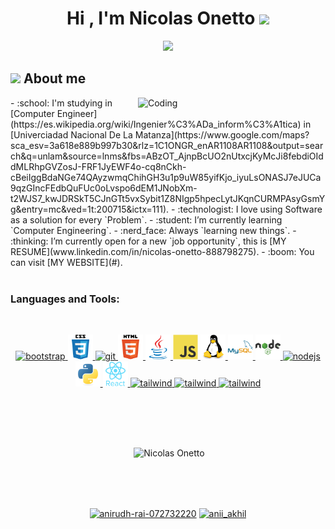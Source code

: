<h1 align="center">Hi , I'm Nicolas Onetto <img src="https://media.giphy.com/media/hvRJCLFzcasrR4ia7z/giphy.gif" width="35"></h1>

<p align="center">
  <a href="https://github.com/DenverCoder1/readme-typing-svg"><img src="https://readme-typing-svg.herokuapp.com?font=Time+New+Roman&color=%23C8BE25&size=25&center=true&vCenter=true&width=600&height=100&lines=Computer+Engineer+@nico.onetto;Computer+technician+🫠;Developer+(Full+Stack)+💻;Collaborative+work+🤝;Technological+solutions+through+code+🧑‍🎓"></a>
</p>

## <picture><img src = "https://github.com/7oSkaaa/7oSkaaa/blob/main/Images/about_me.gif?raw=true" width = 50px></picture> About me

<img align="right" alt="Coding" width="300" src="https://i.pinimg.com/originals/81/17/8b/81178b47a8598f0c81c4799f2cdd4057.gif">
- :school: I'm studying in [Computer Engineer](https://es.wikipedia.org/wiki/Ingenier%C3%ADa_inform%C3%A1tica) in [Univerciadad Nacional De La Matanza](https://www.google.com/maps?sca_esv=3a618e889b997b30&rlz=1C1ONGR_enAR1108AR1108&output=search&q=unlam&source=lnms&fbs=ABzOT_AjnpBcUO2nUtxcjKyMcJi8febdiOIddMLRhpGVZosJ-FRF1JyEWF4o-cq8nCkh-cBeiIggBdaNGe74QAyzwmqChihGH3u1p9uW85yifKjo_iyuLsONASJ7eJUCa9qzGIncFEdbQuFUc0oLvspo6dEM1JNobXm-t2WJS7_kwJDRSkT5CJnGTt5vxSybit1Z8NIgp5hpecLytJKqnCURMPAsyGsmYg&entry=mc&ved=1t:200715&ictx=111).
- :technologist: I love using Software as a solution for every `Problem`.
- :student: I’m currently learning `Computer Engineering`.
- :nerd_face: Always `learning new things`.
- :thinking: I’m currently open for a new `job opportunity`, this is [MY RESUME](www.linkedin.com/in/nicolas-onetto-888798275).
- :boom: You can visit [MY WEBSITE](#).
<br><br>

<h3 align="left">Languages and Tools:</h3>
<br>
<p align="center"> <a href="https://getbootstrap.com" target="_blank" rel="noreferrer"> <img src="https://cdn.jsdelivr.net/gh/devicons/devicon@latest/icons/bootstrap/bootstrap-original.svg" alt="bootstrap" width="40" height="40"/> </a>  </a> <a href="https://www.w3schools.com/css/" target="_blank" rel="noreferrer"> <img src="https://raw.githubusercontent.com/devicons/devicon/master/icons/css3/css3-original-wordmark.svg" alt="css3" width="40" height="40"/> </a> <a href="https://git-scm.com/" target="_blank" rel="noreferrer"> <img src="https://www.vectorlogo.zone/logos/git-scm/git-scm-icon.svg" alt="git" width="40" height="40"/> </a> <a href="https://www.w3.org/html/" target="_blank" rel="noreferrer"> <img src="https://raw.githubusercontent.com/devicons/devicon/master/icons/html5/html5-original-wordmark.svg" alt="html5" width="40" height="40"/> </a> <a href="https://www.java.com" target="_blank" rel="noreferrer"> <img src="https://raw.githubusercontent.com/devicons/devicon/master/icons/java/java-original.svg" alt="java" width="40" height="40"/> </a> <a href="https://developer.mozilla.org/en-US/docs/Web/JavaScript" target="_blank" rel="noreferrer"> <img src="https://raw.githubusercontent.com/devicons/devicon/master/icons/javascript/javascript-original.svg" alt="javascript" width="40" height="40"/> </a> <a href="https://www.linux.org/" target="_blank" rel="noreferrer"> <img src="https://raw.githubusercontent.com/devicons/devicon/master/icons/linux/linux-original.svg" alt="linux" width="40" height="40"/> </a> <a href="https://www.mysql.com/" target="_blank" rel="noreferrer"> <img src="https://raw.githubusercontent.com/devicons/devicon/master/icons/mysql/mysql-original-wordmark.svg" alt="mysql" width="40" height="40"/> </a> <a href="https://nodejs.org" target="_blank" rel="noreferrer"> <img src="https://raw.githubusercontent.com/devicons/devicon/master/icons/nodejs/nodejs-original-wordmark.svg" alt="nodejs" width="40" height="40"/><a href="https://expressjs.com/es/" target="_blank" rel="noreferrer"> <img src="https://cdn.jsdelivr.net/gh/devicons/devicon@latest/icons/express/express-original.svg" alt="nodejs" width="40" height="40"/> </a> <a href="https://www.python.org" target="_blank" rel="noreferrer"> <img src="https://raw.githubusercontent.com/devicons/devicon/master/icons/python/python-original.svg" alt="python" width="40" height="40"/> </a> <a href="https://reactjs.org/" target="_blank" rel="noreferrer"> <img src="https://raw.githubusercontent.com/devicons/devicon/master/icons/react/react-original-wordmark.svg" alt="react" width="40" height="40"/> </a> <a href="https://tailwindcss.com/" target="_blank" rel="noreferrer"> <img src="https://www.vectorlogo.zone/logos/tailwindcss/tailwindcss-icon.svg" alt="tailwind" width="40" height="40"/> </a>
<a href="https://vite.dev/" target="_blank" rel="noreferrer"> <img src="https://cdn.jsdelivr.net/gh/devicons/devicon@latest/icons/vitejs/vitejs-original.svg" alt="tailwind" width="40" height="40"/> </a>
</a><a href="https://graphql.org/" target="_blank" rel="noreferrer"> <img src="https://cdn.jsdelivr.net/gh/devicons/devicon@latest/icons/graphql/graphql-plain.svg" alt="tailwind" width="40" height="40"/> </a></p><br>

<br><br>
<div align="center">
<p>&nbsp;<img align="center" src="https://github-readme-stats.vercel.app/api?username=Nicolas-Onetto&show_icons=true&theme=dark&locale=en" alt="Nicolas Onetto" /></p>
</div>
<br><br><br>

<p align="center">
<a href="www.linkedin.com/in/nicolas-onetto-888798275" target="blank"><img align="center" src="https://raw.githubusercontent.com/rahuldkjain/github-profile-readme-generator/master/src/images/icons/Social/linked-in-alt.svg" alt="anirudh-rai-072732220" height="30" width="40" /></a>
<a href="https://www.instagram.com/nico.onettoo/" target="blank"><img align="center" src="https://raw.githubusercontent.com/rahuldkjain/github-profile-readme-generator/master/src/images/icons/Social/instagram.svg" alt="anii_akhil" height="30" width="40" /></a>
</p>
